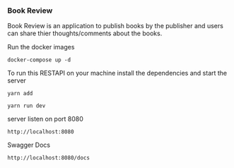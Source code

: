 <!-- @format -->

### Book Review

Book Review is an application to publish books by the publisher and users can share thier thoughts/comments about the books.

Run the docker images

```
docker-compose up -d
```

To run this RESTAPI on your machine install the dependencies and start the server

```
yarn add
```

```
yarn run dev
```

server listen on port 8080

```
http://localhost:8080
```

Swagger Docs

```
http://localhost:8080/docs
```
